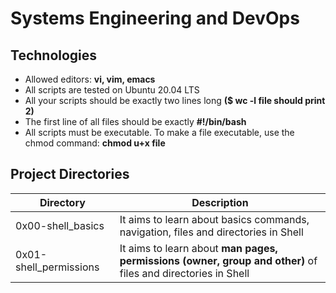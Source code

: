 # Systems Engineering and DevOps

## Technologies
- Allowed editors: **vi, vim, emacs**
- All scripts are tested on Ubuntu 20.04 LTS
- All your scripts should be exactly two lines long **($ wc -l file should print 2)**
- The first line of all files should be exactly **#!/bin/bash**
- All scripts must be executable. To make a file executable, use the chmod command: **chmod u+x file**

## Project Directories
| Directory | Description |
| ----------- | ----------- |
| 0x00-shell_basics | It aims to learn about basics commands, navigation, files and directories in Shell |
|0x01-shell_permissions | It aims to learn about **man pages, permissions (owner, group and other)** of files and directories in Shell |
